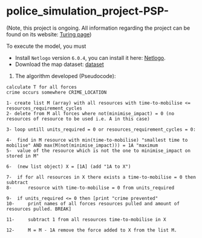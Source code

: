 # police_simulation_project-PSP-

(Note, this project is ongoing. All information regarding the project can be found on its website: [Turing page](https://www.turing.ac.uk/research/research-projects/computational-models-police-demand-dynamics))


To execute the model, you must 
- Install `Netlogo` version `6.0.4`, you can install it here: [Netlogo](https://ccl.northwestern.edu/netlogo/download.shtml).
- Download the map dataset: [dataset](https://github.com/SedarOlmez94/police_simulation_project-PSP-/tree/master/project/data)


1) The algorithm developed (Pseudocode):
```
calculate T for all forces
crime occurs somewhere CRIME_LOCATION

1- create list M (array) with all resources with time-to-mobilise <= resources_requirement_cycles
2- delete from M all forces where not(minimise_impact) = 0 (no resources of resource to be used i.e. A in this case)

3- loop untill units_required = 0 or resources_requirement_cycles = 0:

4- 	find in M resource with min(time-to-mobilise) "smallest time to mobilise" AND max(M(not(minimise_impact))) = 1A "maximum 
5-  value of the resource which is not the one to minimise_impact on stored in M" 

6- 	(new list object) X = [1A] (add "1A to X")

7- 	if for all resources in X there exists a time-to-mobilise = 0 then subtract 
8- 		resource with time-to-mobilise = 0 from units_required
	
9- 	if units_required <= 0 then [print "crime prevented"
10- 	print names of all forces resources pulled and amount of resources pulled. BREAK]

11- 	subtract 1 from all resources time-to-mobilise in X

12- 	M = M - 1A remove the force added to X from the list M.
```
